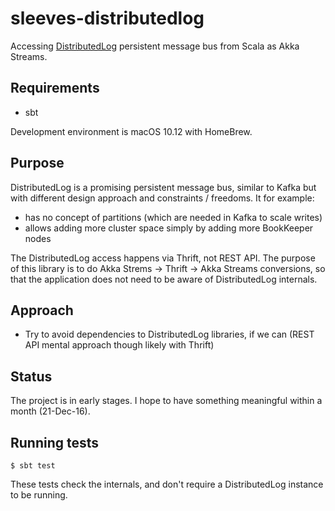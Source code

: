 # sleeves-distributedlog

Accessing [DistributedLog](http://distributedlog.incubator.apache.org/) persistent message bus from Scala as Akka Streams.

## Requirements

- sbt

Development environment is macOS 10.12 with HomeBrew.

## Purpose

DistributedLog is a promising persistent message bus, similar to Kafka but with different design approach and constraints / freedoms. It for example:

- has no concept of partitions (which are needed in Kafka to scale writes)
- allows adding more cluster space simply by adding more BookKeeper nodes

The DistributedLog access happens via Thrift, not REST API. The purpose of this library is to do Akka Strems -> Thrift -> Akka Streams conversions, so that the application does not need to be aware of DistributedLog internals.

## Approach

- Try to avoid dependencies to DistributedLog libraries, if we can (REST API mental approach though likely with Thrift)

## Status

The project is in early stages. I hope to have something meaningful within a month (21-Dec-16).

## Running tests

```
$ sbt test
```

These tests check the internals, and don't require a DistributedLog instance to be running.

<!-- enable once we have integration tests

Start up DistributedLog locally, see docs/[Running DistributedLog locally.md](docs/Running DistributedLog locally.md)
-->


<!-- remove
## Installing DL 0.4.0-SNAPSHOT locally

DistributedLog 0.4.0 has not been released, yet (20-Dec-16). You need to build
and install it locally by:

```
$ git clone git@github.com:apache/incubator-distributedlog.git
$ cd incubator-distributedlog
$ ./scripts/change-scala-version.sh 2.11
```
-->